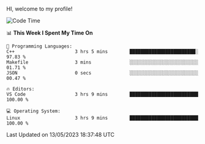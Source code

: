 HI, welcome to my profile!
<!--START_SECTION:waka-->
![Code Time](http://img.shields.io/badge/Code%20Time-839%20hrs%2020%20mins-blue)

📊 **This Week I Spent My Time On** 

```text
💬 Programming Languages: 
C++                      3 hrs 5 mins        ████████████████████████░   97.83 % 
Makefile                 3 mins              ░░░░░░░░░░░░░░░░░░░░░░░░░   01.71 % 
JSON                     0 secs              ░░░░░░░░░░░░░░░░░░░░░░░░░   00.47 % 

🔥 Editors: 
VS Code                  3 hrs 9 mins        █████████████████████████   100.00 % 

💻 Operating System: 
Linux                    3 hrs 9 mins        █████████████████████████   100.00 % 
```


 Last Updated on 13/05/2023 18:37:48 UTC
<!--END_SECTION:waka-->
